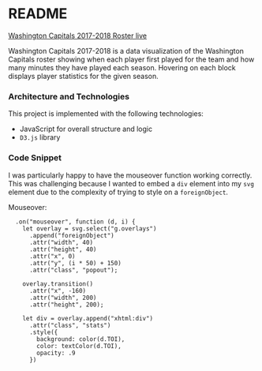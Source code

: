 # README

[Washington Capitals 2017-2018 Roster live](https://brylin142.github.io/capitals/)

Washington Capitals 2017-2018 is a data visualization of the Washington Capitals roster showing when each player first played for the team and how many minutes they have played each season. Hovering on each block displays player statistics for the given season.

### Architecture and Technologies
This project is implemented with the following technologies:

* JavaScript for overall structure and logic
* `D3.js` library

### Code Snippet
I was particularly happy to have the mouseover function working correctly. This was challenging because I wanted to embed a `div` element into my `svg` element due to the complexity of trying to style on a `foreignObject`.

Mouseover:
```
  .on("mouseover", function (d, i) {
    let overlay = svg.select("g.overlays")
      .append("foreignObject")
      .attr("width", 40)
      .attr("height", 40)
      .attr("x", 0)
      .attr("y", (i * 50) + 150)
      .attr("class", "popout");      
      
    overlay.transition()
      .attr("x", -160)
      .attr("width", 200)
      .attr("height", 200);
      
    let div = overlay.append("xhtml:div")
      .attr("class", "stats")
      .style({
        background: color(d.TOI),
        color: textColor(d.TOI),
        opacity: .9
      })
```

